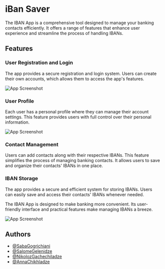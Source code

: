 # iBan Saver

The IBAN App is a comprehensive tool designed to manage your banking contacts efficiently. It offers a range of features that enhance user experience and streamline the process of handling IBANs.

## Features

### User Registration and Login
The app provides a secure registration and login system. Users can create their own accounts, which allows them to access the app's features.

![App Screenshot](https://i.ibb.co/WnwsX7D/Screenshot-2024-01-13-at-22-51-26.png)

### User Profile
Each user has a personal profile where they can manage their account settings. This feature provides users with full control over their personal information.

![App Screenshot](https://i.ibb.co/Y7S2RLP/Screenshot-2024-01-13-at-22-51-58.png)

### Contact Management
Users can add contacts along with their respective IBANs. This feature simplifies the process of managing banking contacts. It allows users to save and organize their contacts' IBANs in one place.

### IBAN Storage
The app provides a secure and efficient system for storing IBANs. Users can easily save and access their contacts' IBANs whenever needed.

The IBAN App is designed to make banking more convenient. Its user-friendly interface and practical features make managing IBANs a breeze.


![App Screenshot](https://i.ibb.co/rQvKdf4/Screenshot-2024-01-13-at-22-53-39.png)
## Authors

- [@SabaGogrichiani](https://github.com/WhereIsPumpkin)
- [@SalomeGelenidze](https://github.com/salomege)
- [@NikolozGachechiladze](https://github.com/nikagacho)
- [@AnnaChikhladze](https://github.com/anachikhladze)


